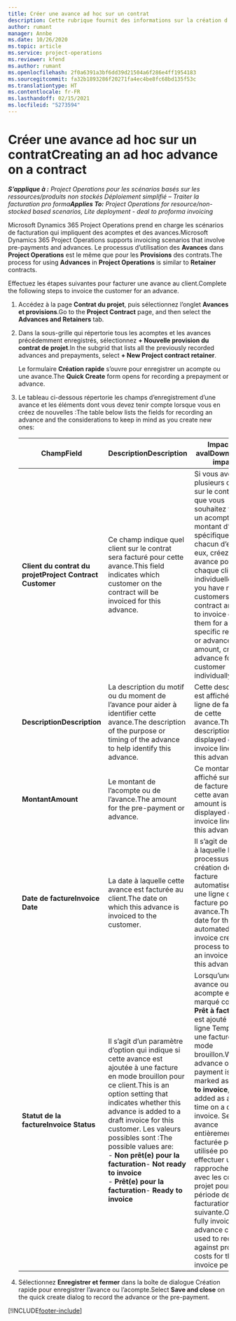 ```yaml
---
title: Créer une avance ad hoc sur un contrat
description: Cette rubrique fournit des informations sur la création d’une avance sur un contrat, le cas échéant.
author: rumant
manager: Annbe
ms.date: 10/26/2020
ms.topic: article
ms.service: project-operations
ms.reviewer: kfend
ms.author: rumant
ms.openlocfilehash: 2f0a6391a3bf6dd39d21504a6f286e4ff1954183
ms.sourcegitcommit: fa32b1893286f20271fa4ec4be8fc68bd135f53c
ms.translationtype: HT
ms.contentlocale: fr-FR
ms.lasthandoff: 02/15/2021
ms.locfileid: "5273594"
---
```

# <a name="creating-an-ad-hoc-advance-on-a-contract"></a><span data-ttu-id="33ac2-103">Créer une avance ad hoc sur un contrat</span><span class="sxs-lookup"><span data-stu-id="33ac2-103">Creating an ad hoc advance on a contract</span></span>

<span data-ttu-id="33ac2-104">_**S’applique à :** Project Operations pour les scénarios basés sur les ressources/produits non stockés Déploiement simplifié – Traiter la facturation pro forma_</span><span class="sxs-lookup"><span data-stu-id="33ac2-104">_**Applies To:** Project Operations for resource/non-stocked based scenarios, Lite deployment - deal to proforma invoicing_</span></span>

<span data-ttu-id="33ac2-105">Microsoft Dynamics 365 Project Operations prend en charge les scénarios de facturation qui impliquent des acomptes et des avances.</span><span class="sxs-lookup"><span data-stu-id="33ac2-105">Microsoft Dynamics 365 Project Operations supports invoicing scenarios that involve pre-payments and advances.</span></span> <span data-ttu-id="33ac2-106">Le processus d’utilisation des **Avances** dans **Project Operations** est le même que pour les **Provisions** des contrats.</span><span class="sxs-lookup"><span data-stu-id="33ac2-106">The process for using **Advances** in **Project Operations** is similar to **Retainer** contracts.</span></span> 

<span data-ttu-id="33ac2-107">Effectuez les étapes suivantes pour facturer une avance au client.</span><span class="sxs-lookup"><span data-stu-id="33ac2-107">Complete the following steps to invoice the customer for an advance.</span></span>

1. <span data-ttu-id="33ac2-108">Accédez à la page **Contrat du projet**, puis sélectionnez l’onglet **Avances et provisions**.</span><span class="sxs-lookup"><span data-stu-id="33ac2-108">Go to the **Project Contract** page, and then select the **Advances and Retainers** tab.</span></span>
2. <span data-ttu-id="33ac2-109">Dans la sous-grille qui répertorie tous les acomptes et les avances précédemment enregistrés, sélectionnez **+ Nouvelle provision du contrat de projet**.</span><span class="sxs-lookup"><span data-stu-id="33ac2-109">In the subgrid that lists all the previously recorded advances and prepayments, select **+ New Project contract retainer**.</span></span> 

    <span data-ttu-id="33ac2-110">Le formulaire **Création rapide** s’ouvre pour enregistrer un acompte ou une avance.</span><span class="sxs-lookup"><span data-stu-id="33ac2-110">The **Quick Create** form opens for recording a prepayment or advance.</span></span>
    
3. <span data-ttu-id="33ac2-111">Le tableau ci-dessous répertorie les champs d’enregistrement d’une avance et les éléments dont vous devez tenir compte lorsque vous en créez de nouvelles :</span><span class="sxs-lookup"><span data-stu-id="33ac2-111">The table below lists the fields for recording an advance and the considerations to keep in mind as you create new ones:</span></span>

    | <span data-ttu-id="33ac2-112">Champ</span><span class="sxs-lookup"><span data-stu-id="33ac2-112">Field</span></span> | <span data-ttu-id="33ac2-113">Description</span><span class="sxs-lookup"><span data-stu-id="33ac2-113">Description</span></span> | <span data-ttu-id="33ac2-114">Impact en aval</span><span class="sxs-lookup"><span data-stu-id="33ac2-114">Downstream impact</span></span> |
    | --- | --- | --- |
    | <span data-ttu-id="33ac2-115">**Client du contrat du projet**</span><span class="sxs-lookup"><span data-stu-id="33ac2-115">**Project Contract Customer**</span></span> | <span data-ttu-id="33ac2-116">Ce champ indique quel client sur le contrat sera facturé pour cette avance.</span><span class="sxs-lookup"><span data-stu-id="33ac2-116">This field indicates which customer on the contract will be invoiced for this advance.</span></span> | <span data-ttu-id="33ac2-117">Si vous avez plusieurs clients sur le contrat et que vous souhaitez facturer un acompte ou un montant d’avance spécifique à chacun d’entre eux, créez une avance pour chaque client individuellement.</span><span class="sxs-lookup"><span data-stu-id="33ac2-117">If you have multiple customers on the contract and want to invoice each of them for a specific retainer or advance amount, create an advance for each customer individually.</span></span> |
    | <span data-ttu-id="33ac2-118">**Description**</span><span class="sxs-lookup"><span data-stu-id="33ac2-118">**Description**</span></span> | <span data-ttu-id="33ac2-119">La description du motif ou du moment de l’avance pour aider à identifier cette avance.</span><span class="sxs-lookup"><span data-stu-id="33ac2-119">The description of the purpose or timing of the advance to help identify this advance.</span></span> | <span data-ttu-id="33ac2-120">Cette description est affichée sur la ligne de facture de cette avance.</span><span class="sxs-lookup"><span data-stu-id="33ac2-120">This description is displayed on the invoice line for this advance.</span></span> |
    | <span data-ttu-id="33ac2-121">**Montant**</span><span class="sxs-lookup"><span data-stu-id="33ac2-121">**Amount**</span></span> | <span data-ttu-id="33ac2-122">Le montant de l’acompte ou de l’avance.</span><span class="sxs-lookup"><span data-stu-id="33ac2-122">The amount for the pre-payment or advance.</span></span> | <span data-ttu-id="33ac2-123">Ce montant est affiché sur la ligne de facture de cette avance.</span><span class="sxs-lookup"><span data-stu-id="33ac2-123">This amount is displayed on the invoice line for this advance.</span></span> |
    | <span data-ttu-id="33ac2-124">**Date de facture**</span><span class="sxs-lookup"><span data-stu-id="33ac2-124">**Invoice Date**</span></span> | <span data-ttu-id="33ac2-125">La date à laquelle cette avance est facturée au client.</span><span class="sxs-lookup"><span data-stu-id="33ac2-125">The date on which this advance is invoiced to the customer.</span></span> | <span data-ttu-id="33ac2-126">Il s’agit de la date à laquelle le processus de création de facture automatisé crée une ligne de facture pour cette avance.</span><span class="sxs-lookup"><span data-stu-id="33ac2-126">This is the date for the automated invoice creation process to create an invoice line for this advance.</span></span> |
    | <span data-ttu-id="33ac2-127">**Statut de la facture**</span><span class="sxs-lookup"><span data-stu-id="33ac2-127">**Invoice Status**</span></span> | <span data-ttu-id="33ac2-128">Il s’agit d’un paramètre d’option qui indique si cette avance est ajoutée à une facture en mode brouillon pour ce client.</span><span class="sxs-lookup"><span data-stu-id="33ac2-128">This is an option setting that indicates whether this advance is added to a draft invoice for this customer.</span></span> <span data-ttu-id="33ac2-129">Les valeurs possibles sont :</span><span class="sxs-lookup"><span data-stu-id="33ac2-129">The possible values are:</span></span></br><span data-ttu-id="33ac2-130">- **Non prêt(e) pour la facturation**</span><span class="sxs-lookup"><span data-stu-id="33ac2-130">- **Not ready to invoice**</span></span></br><span data-ttu-id="33ac2-131">- **Prêt(e) pour la facturation**</span><span class="sxs-lookup"><span data-stu-id="33ac2-131">- **Ready to invoice**</span></span> | <span data-ttu-id="33ac2-132">Lorsqu’une avance ou un acompte est marqué comme **Prêt à facturer**, il est ajouté comme ligne Temps sur une facture en mode brouillon.</span><span class="sxs-lookup"><span data-stu-id="33ac2-132">When an advance or pre-payment is marked as **Ready to invoice**, it is added as a line time on a draft invoice.</span></span> <span data-ttu-id="33ac2-133">Seule une avance entièrement facturée peut être utilisée pour effectuer un rapprochement avec les coûts du projet pour la période de facturation suivante.</span><span class="sxs-lookup"><span data-stu-id="33ac2-133">Only a fully invoiced advance can be used to reconcile against project costs for the next invoice period.</span></span> |

4. <span data-ttu-id="33ac2-134">Sélectionnez **Enregistrer et fermer** dans la boîte de dialogue Création rapide pour enregistrer l’avance ou l’acompte.</span><span class="sxs-lookup"><span data-stu-id="33ac2-134">Select **Save and close** on the quick create dialog to record the advance or the pre-payment.</span></span>


[!INCLUDE[footer-include](../../includes/footer-banner.md)]